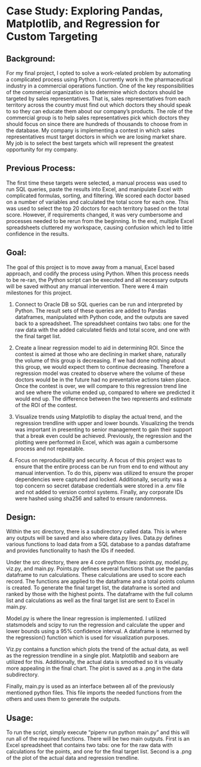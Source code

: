 # Case Study: Exploring Pandas, Matplotlib, and Regression for Custom Targeting

## Background:

For my final project, I opted to solve a work-related problem by automating a complicated process using Python.  I currently work in the pharmaceutical industry in a commercial operations function. One of the key responsibilities of the commercial organization is to determine which doctors should be targeted by sales representatives. That is, sales representatives from each territory across the country must find out which doctors they should speak to so they can educate them about our company’s products. The role of the commercial group is to help sales representatives pick which doctors they should focus on since there are hundreds of thousands to choose from in the database. My company is implementing a contest in which sales representatives must target doctors in which we are losing market share. My job is to select the best targets which will represent the greatest opportunity for my company. 


## Previous Process:

The first time these targets were selected, a manual process was used to run SQL queries, paste the results into Excel, and manipulate Excel with complicated formulas, sorting, and filtering. We scored each doctor based on a number of variables and calculated the total score for each one. This was used to select the top 20 doctors for each territory based on the total score. However, if requirements changed, it was very cumbersome and processes needed to be rerun from the beginning. In the end, multiple Excel spreadsheets cluttered my workspace, causing confusion which led to little confidence in the results. 


## Goal:

The goal of this project is to move away from a manual, Excel based approach, and codify the process using Python. When this process needs to be re-ran, the Python script can be executed and all necessary outputs will be saved without any manual intervention. There were 4 main milestones for this project. 

1. Connect to Oracle DB so SQL queries can be run and interpreted by Python. The result sets of these queries are added to Pandas dataframes, manipulated with Python code, and the outputs are saved back to a spreadsheet. The spreadsheet contains two tabs: one for the raw data with the added calculated fields and total score, and one with the final target list. 

2. Create a linear regression model to aid in determining ROI. Since the contest is aimed at those who are declining in market share, naturally the volume of this group is decreasing. If we had done nothing about this group, we would expect them to continue decreasing. Therefore a regression model was created to observe where the volume of these doctors would be in the future had no preventative actions taken place. Once the contest is over, we will compare to this regression trend line and see where the volume ended up, compared to where we predicted it would end up. The difference between the two represents and estimate of the ROI of the contest. 

3. Visualize trends using Matplotlib to display the actual trend, and the regression trendline with upper and lower bounds. Visualizing the trends was important in presenting to senior management to gain their support that a break even could be achieved. Previously, the regression and the plotting were performed in Excel, which was again a cumbersome process and not repeatable. 

4. Focus on reproducibility and security.  A focus of this project was to ensure that the entire process can be run from end to end without any manual intervention. To do this, pipenv was utilized to ensure the proper dependencies were captured and locked. Additionally, security was a top concern so secret database credentials were stored in a .env file and not added to version control systems. Finally, any corporate IDs were hashed using sha256 and salted to ensure randomness. 


## Design:

Within the src directory, there is a subdirectory called data. This is where any outputs will be saved and also where data.py lives. Data.py defines various functions to load data from a SQL database to a pandas dataframe and provides functionality to hash the IDs if needed. 

Under the src directory, there are 4 core python files: points.py, model.py, viz.py, and main.py. Points.py defines several functions that use the pandas dataframe to run calculations. These calculations are used to score each record. The functions are applied to the dataframe and a total points column is created. To generate the final target list, the dataframe is sorted and ranked by those with the highest points. The dataframe with the full column list and calculations as well as the final target list are sent to Excel in main.py.

Model.py is where the linear regression is implemented. I utilized statsmodels and scipy to run the regression and calculate the upper and lower bounds using a 95% confidence interval. A dataframe is returned by the regression() function which is used for visualization purposes. 

Viz.py contains a function which plots the trend of the actual data, as well as the regression trendline in a single plot. Matplotlib and seaborn are utilized for this. Additionally, the actual data is smoothed so it is visually more appealing in the final chart. The plot is saved as a .png in the data subdirectory. 

Finally, main.py is used as an interface between all of the previously mentioned python files. This file imports the needed functions from the others and uses them to generate the outputs. 


## Usage:

To run the script, simply execute “pipenv run python main.py” and this will run all of the required functions. There will be two main outputs. First is an Excel spreadsheet that contains two tabs: one for the raw data with calculations for the points, and one for the final target list. Second is a .png of the plot of the actual data and regression trendline. 
